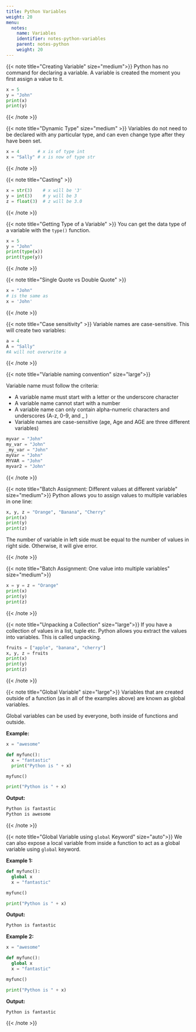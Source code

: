 ```yaml
---
title: Python Variables
weight: 20
menu:
  notes:
    name: Variables
    identifier: notes-python-variables
    parent: notes-python
    weight: 20
---
```


<!-- ========== Creating Variable ============== -->
{{< note title="Creating Variable" size="medium">}}
Python has no command for declaring a variable. A variable is created the moment you first assign a value to it.

```python
x = 5
y = "John"
print(x)
print(y)
```

{{< /note >}}

<!-- ======== Dynamic Type of Variable ============= -->
{{< note title="Dynamic Type" size="medium" >}}
Variables do not need to be declared with any particular type, and can even change type after they have been set.

```python
x = 4       # x is of type int
x = "Sally" # x is now of type str
```

{{< /note >}}

<!-- =============== Variable Casting =============== -->
{{< note title="Casting" >}}

```python
x = str(3)    # x will be '3'
y = int(3)    # y will be 3
z = float(3)  # z will be 3.0
```

{{< /note >}}

<!-- =============== Getting the Type of a variable =============== -->
{{< note title="Getting Type of a Variable" >}}
You can get the data type of a variable with the `type()` function.

```python
x = 5
y = "John"
print(type(x))
print(type(y))
```

{{< /note >}}

<!-- =============== Single Quote vs Double Quote =============== -->
{{< note title="Single Quote vs Double Quote" >}}

```python
x = "John"
# is the same as
x = 'John'
```

{{< /note >}}

<!-- =============== Case sensitivity =============== -->
{{< note title="Case sensitivity" >}}
Variable names are case-sensitive. This will create two variables:

```python
a = 4
A = "Sally"
#A will not overwrite a
```
{{< /note >}}


<!-- =============== Variable Name =============== -->
{{< note title="Variable naming convention" size="large">}}

Variable name must follow the criteria:

- A variable name must start with a letter or the underscore character
- A variable name cannot start with a number
- A variable name can only contain alpha-numeric characters and underscores (A-z, 0-9, and _ )
- Variable names are case-sensitive (age, Age and AGE are three different variables)

```py
myvar = "John"
my_var = "John"
_my_var = "John"
myVar = "John"
MYVAR = "John"
myvar2 = "John"
```

{{< /note >}}

<!-- =============== Batch Assignment =============== -->
{{< note title="Batch Assignment: Different values at different variable" size="medium">}}
Python allows you to assign values to multiple variables in one line:

```py
x, y, z = "Orange", "Banana", "Cherry"
print(x)
print(y)
print(z)
```

The number of variable in left side must be equal to the number of values in right side. Otherwise, it will give error.

{{< /note >}}

<!-- =============== Batch Assignment: M:1 =============== -->
{{< note title="Batch Assignment: One value into multiple variables" size="medium">}}
```py
x = y = z = "Orange"
print(x)
print(y)
print(z)
```
{{< /note >}}


<!-- =============== Unpacking a Collection =============== -->
{{< note title="Unpacking a Collection" size="large">}}
If you have a collection of values in a list, tuple etc. Python allows you extract the values into variables. This is called unpacking.

```py
fruits = ["apple", "banana", "cherry"]
x, y, z = fruits
print(x)
print(y)
print(z)
```

{{< /note >}}

<!-- =============== Global Variable =============== -->
{{< note title="Global Variable" size="large">}}
Variables that are created outside of a function (as in all of the examples above) are known as global variables.

Global variables can be used by everyone, both inside of functions and outside.

**Example:**
```py
x = "awesome"

def myfunc():
  x = "fantastic"
  print("Python is " + x)

myfunc()

print("Python is " + x)
```

**Output:**

```bash
Python is fantastic
Python is awesome
```

{{< /note >}}

<!-- =============== Global Variable using `global` Keyword =============== -->
{{< note title="Global Variable using `global` Keyword" size="auto">}}
We can also expose a local variable from inside a function to act as a  global variable using `global` keyword.

**Example 1:**
```py
def myfunc():
  global x
  x = "fantastic"

myfunc()

print("Python is " + x)
```

**Output:**
```bash
Python is fantastic
```

**Example 2:**
```py
x = "awesome"

def myfunc():
  global x
  x = "fantastic"

myfunc()

print("Python is " + x)
```

**Output:**
```bash
Python is fantastic
```

{{< /note >}}